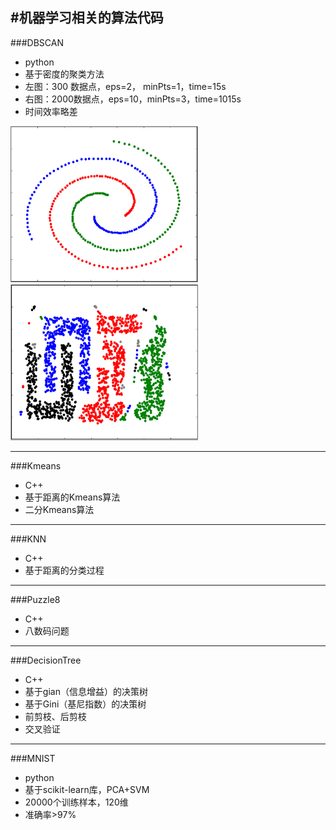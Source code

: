 #机器学习相关的算法代码
---
###DBSCAN
- python
- 基于密度的聚类方法
- 左图：300 数据点，eps=2， minPts=1，time=15s
- 右图：2000数据点，eps=10，minPts=3，time=1015s
- 时间效率略差

<img src="https://github.com/xiaonimo/MachineLearning/blob/master/DBSCAN/result.PNG" width=300 height=250/><img src="https://github.com/xiaonimo/MachineLearning/blob/master/DBSCAN/result2.PNG" width=300 height=250/>

---
###Kmeans
- C++
- 基于距离的Kmeans算法
- 二分Kmeans算法

---
###KNN
- C++
- 基于距离的分类过程

---

###Puzzle8
- C++
- 八数码问题

---

###DecisionTree
- C++
- 基于gian（信息增益）的决策树
- 基于Gini（基尼指数）的决策树
- 前剪枝、后剪枝
- 交叉验证

---

###MNIST
- python
- 基于scikit-learn库，PCA+SVM
- 20000个训练样本，120维
- 准确率>97%
